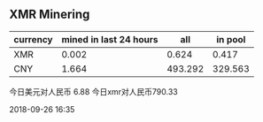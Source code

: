 ## XMR Minering

|currency|mined in last 24 hours|all|in pool|
|---|---|---|---|
|XMR|0.002|0.624|0.417|
|CNY|1.664|493.292|329.563|

今日美元对人民币 6.88	今日xmr对人民币790.33


2018-09-26 16:35